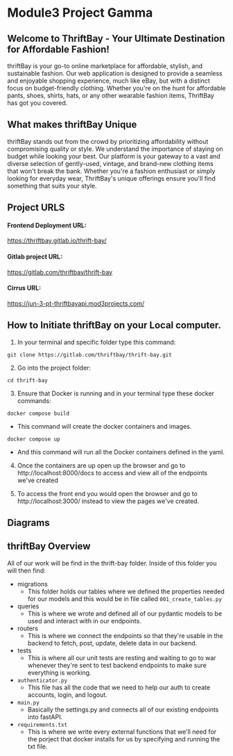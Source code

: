 # Module3 Project Gamma

## Welcome to ThriftBay - Your Ultimate Destination for Affordable Fashion!

thriftBay is your go-to online marketplace for affordable, stylish, and sustainable fashion. Our web application is designed to provide a seamless and enjoyable shopping experience, much like eBay, but with a distinct focus on budget-friendly clothing. Whether you're on the hunt for affordable pants, shoes, shirts, hats, or any other wearable fashion items, ThriftBay has got you covered.

## What makes thriftBay Unique

thriftBay stands out from the crowd by prioritizing affordability without compromising quality or style. We understand the importance of staying on budget while looking your best. Our platform is your gateway to a vast and diverse selection of gently-used, vintage, and brand-new clothing items that won't break the bank. Whether you're a fashion enthusiast or simply looking for everyday wear, ThriftBay's unique offerings ensure you'll find something that suits your style.

## Project URLS

#### Frontend Deployment URL:

https://thriftbay.gitlab.io/thrift-bay/

#### Gitlab project URL:

https://gitlab.com/thriftbay/thrift-bay

#### Cirrus URL:

https://jun-3-pt-thriftbayapi.mod3projects.com/

## How to Initiate thriftBay on your Local computer.

1. In your terminal and specific folder type this command:

```
git clone https://gitlab.com/thriftbay/thrift-bay.git
```

2. Go into the project folder:

```
cd thrift-bay
```

3.  Ensure that Docker is running and in your terminal type these docker commands:

```
docker compose build
```
- This command will create the docker containers and images.

```
docker compose up
```
- And this command will run all the Docker containers defined in the yaml.

4. Once the containers are up open up the browser and go to http://localhost:8000/docs to access and view all of the endpoints we've created

5. To access the front end you would open the browser and go to http://localhost:3000/ instead to view the pages we've created.

## Diagrams









## thriftBay Overview

All of our work will be find in the thrift-bay folder. Inside of this folder you will then find:

- migrations
  - This folder holds our tables where we defined the properties needed for our models and this would be in file called `001_create_tables.py`
- queries
  - This is where we wrote and defined all of our pydantic models to be used and interact with in our endpoints.
- routers
  - This is where we connect the endpoints so that they're usable in the backend to fetch, post, update, delete data in our backend.
- tests
  - This is where all our unit tests are resting and waiting to go to war whenever they're sent to test backend endpoints to make sure everything is working.
- `authenticator.py`
  - This file has all the code that we need to help our auth to create accounts, login, and logout.
- `main.py`
  - Basically the settings.py and connects all of our existing endpoints into fastAPI.
- `requirements.txt`
  - This is where we write every external functions that we'll need for the porject that docker installs for us by specifying and running the txt file.
